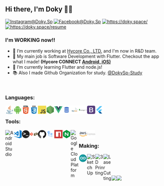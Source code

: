 ## Hi there, I'm Doky 👋✨

<a target="_blank" href="https://www.instagram.com/doky.sp/"><img src="https://img.shields.io/badge/Instargam-%40Doky.Sp-%23E4405F?style=for-the-badge&logo=instagram" alt="Instagram@Doky.Sp"></a> <a target="_blank" href="https://www.facebook.com/doky.sp"><img src="https://img.shields.io/badge/facebook-@Doky.Sp-%231877F2?style=for-the-badge&logo=facebook" alt="Facebook@Doky.Sp"></a> <a target="_blank" href="https://doky.space/"><img src="https://img.shields.io/badge/blog-doky.space-%234B32C3?style=for-the-badge&logo=safari" alt="https://doky.space/"></a> <a target="_blank" href="https://doky.space/resume"><img src="https://img.shields.io/badge/resume-go-%238CA1AF?style=for-the-badge&logo=Read-the-Docs" alt="https://doky.space/resume"></a>

### I'm WORKING now!!
- 🔭 I’m currently working at [Hycore Co., LTD.](https://hycore.com/) and I'm now in R&D team.
- 💼 My main job is Software Development with Flutter. Checkout the app what I made! **(Hycore CONNECT [Android, ](https://play.google.com/store/apps/details?id=com.hycore.hcconnect&gl=US)[iOS)](https://apps.apple.com/vc/app/hycore-connect/id1536848800)**
- 🌱 I’m currently learning Flutter and node.js!
- 📚 Also I made Github Organization for study. [@DokySp-Study](https://github.com/DokySp-study)
<!-- - :zap: Fun fact:  -->

<br>

<!-- ### Connect with me:
<a href="https://doky.space"><img align="left" alt="doky.space" width="22px" src="https://raw.githubusercontent.com/iconic/open-iconic/master/svg/globe.svg"/></a>
<a href=""><img align="left" alt="Doky.Sp | YouTube" width="22px" src="https://cdn.jsdelivr.net/npm/simple-icons@v3/icons/youtube.svg" /></a>
<a href="https://www.instagram.com/doky.sp/"><img align="left" alt="Doky.Sp | Instagram" width="22px" src="https://cdn.jsdelivr.net/npm/simple-icons@v3/icons/instagram.svg" /></a>
<br> -->

### Languages: 

<img align="left" alt="Java" width="26px" src="https://raw.githubusercontent.com/github/explore/80688e429a7d4ef2fca1e82350fe8e3517d3494d/topics/java/java.png" />

<img align="left" alt="Android" width="26px" src="https://raw.githubusercontent.com/github/explore/80688e429a7d4ef2fca1e82350fe8e3517d3494d/topics/android/android.png" />

<img align="left" alt="HTML5" width="26px" src="https://raw.githubusercontent.com/github/explore/80688e429a7d4ef2fca1e82350fe8e3517d3494d/topics/html/html.png" />

<img align="left" alt="CSS3" width="26px" src="https://raw.githubusercontent.com/github/explore/80688e429a7d4ef2fca1e82350fe8e3517d3494d/topics/css/css.png" />

<img align="left" alt="JavaScript" width="26px" src="https://raw.githubusercontent.com/github/explore/80688e429a7d4ef2fca1e82350fe8e3517d3494d/topics/javascript/javascript.png" />

<img align="left" alt="Node.js" width="26px" src="https://raw.githubusercontent.com/github/explore/80688e429a7d4ef2fca1e82350fe8e3517d3494d/topics/nodejs/nodejs.png" />

<img align="left" alt="Vue.js" width="26px" src="https://raw.githubusercontent.com/github/explore/80688e429a7d4ef2fca1e82350fe8e3517d3494d/topics/vue/vue.png" />

<img align="left" alt="SQL" width="26px" src="https://raw.githubusercontent.com/github/explore/80688e429a7d4ef2fca1e82350fe8e3517d3494d/topics/sql/sql.png" />

<img align="left" alt="MySQL" width="26px" src="https://raw.githubusercontent.com/github/explore/80688e429a7d4ef2fca1e82350fe8e3517d3494d/topics/mysql/mysql.png" />

<img align="left" alt="MongoDB" width="26px" src="https://raw.githubusercontent.com/github/explore/80688e429a7d4ef2fca1e82350fe8e3517d3494d/topics/mongodb/mongodb.png" />

<img align="left" alt="Bootstrap" width="26px" src="https://raw.githubusercontent.com/github/explore/80688e429a7d4ef2fca1e82350fe8e3517d3494d/topics/bootstrap/bootstrap.png" />

<img align="left" alt="Flutter" width="26px" src="https://raw.githubusercontent.com/github/explore/cebd63002168a05a6a642f309227eefeccd92950/topics/flutter/flutter.png" />

<br>

### Tools:

<img align="left" alt="Android Studio" width="26px" src="https://simpleicons.org/icons/androidstudio.svg" />

<img align="left" alt="Visual Studio Code" width="26px" src="https://raw.githubusercontent.com/github/explore/80688e429a7d4ef2fca1e82350fe8e3517d3494d/topics/visual-studio-code/visual-studio-code.png" />

<img align="left" alt="Terminal" width="26px" src="https://raw.githubusercontent.com/github/explore/80688e429a7d4ef2fca1e82350fe8e3517d3494d/topics/terminal/terminal.png" />

<img align="left" alt="Git" width="26px" src="https://raw.githubusercontent.com/github/explore/80688e429a7d4ef2fca1e82350fe8e3517d3494d/topics/git/git.png" />

<img align="left" alt="GitHub" width="26px" src="https://raw.githubusercontent.com/github/explore/78df643247d429f6cc873026c0622819ad797942/topics/github/github.png" />

<img align="left" alt="Github Actions" width="26px" src="https://raw.githubusercontent.com/github/explore/2c7e603b797535e5ad8b4beb575ab3b7354666e1/topics/actions/actions.png" />

<img align="left" alt="npm" width="26px" src="https://raw.githubusercontent.com/github/explore/80688e429a7d4ef2fca1e82350fe8e3517d3494d/topics/npm/npm.png" />

<img align="left" alt="nginx" width="26px" src="https://raw.githubusercontent.com/github/explore/85cceaeeaf993ca35664dc37ea24f9237fbbfc14/topics/nginx/nginx.png" />

<img align="left" alt="Google Cloud Platform" width="26px" src="https://simpleicons.org/icons/googlecloud.svg" />

<img align="left" alt="aws" width="26px" src="https://raw.githubusercontent.com/github/explore/fbceb94436312b6dacde68d122a5b9c7d11f9524/topics/aws/aws.png" />

<img align="left" alt="express" width="26px" src="https://raw.githubusercontent.com/github/explore/80688e429a7d4ef2fca1e82350fe8e3517d3494d/topics/express/express.png" />


<br>

### Making:

<img align="left" alt="Arduino" width="26px" src="https://raw.githubusercontent.com/github/explore/80688e429a7d4ef2fca1e82350fe8e3517d3494d/topics/arduino/arduino.png" />

<img align="left" alt="Sketch Up" width="26px" src="https://seeklogo.com/images/S/sketchup-logo-5248E6166E-seeklogo.com.png" />

<img align="left" alt="3D Printing" width="26px" src="https://static.thenounproject.com/png/2113709-200.png" />

<img align="left" alt="Laser Cutting" width="26px" src="https://static.thenounproject.com/png/1648382-200.png" />



<br><br><br><br>
<img align="left" src="https://github-readme-stats.vercel.app/api?username=dokysp&count_private=true&show_icons=true&theme=vuefy&hide_border=false" height="157px">
<img align="left" src="https://github-readme-stats.vercel.app/api/top-langs/?username=DokySp&layout=compact&hide_border=false&card_width=382" height="157px">

<!-- ### Spotify Playing 🎧
[<img src="https://now-playing-codestackr.vercel.app/api/spotify-playing" alt="DokySp Spotify Playing" width="350" />](https://open.spotify.com/user/~~~) -->


<br>

<!-- <details>
    <summary>:zap: Recent Repo</summary>
    <a>
        <img src="https://github-readme-stats.vercel.app/api/pin/?username=DokySp&repo=acmicpc-practice&theme=default">
    </a><a>
        <img src="https://github-readme-stats.vercel.app/api/pin/?username=DokySp&repo=ar.js&theme=default">
    </a>
</details> -->
